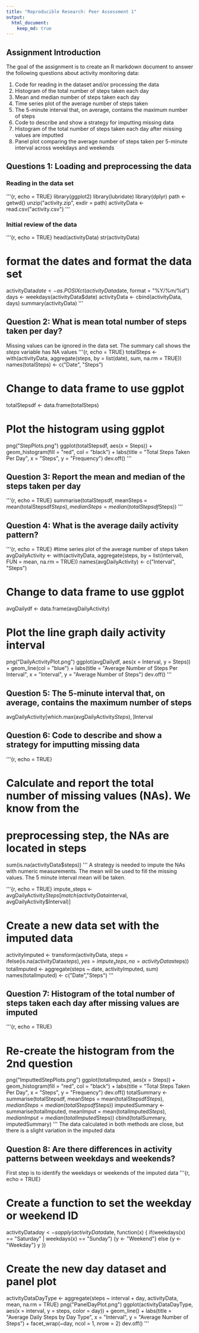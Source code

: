 ```yaml
---
title: "Reproducible Research: Peer Assessment 1"
output: 
  html_document:
    keep_md: true
---
```

## Assignment Introduction

The goal of the assignment is to create an R markdown document to answer the 
following questions about activity monitoring data:
1. Code for reading in the dataset and/or processing the data
2. Histogram of the total number of steps taken each day
3. Mean and median number of steps taken each day
4. Time series plot of the average number of steps taken
5. The 5-minute interval that, on average, contains the maximum number of steps
6. Code to describe and show a strategy for imputting missing data
7. Histogram of the total number of steps taken each day after missing values
are imputted
8. Panel plot comparing the average number of steps taken per 5-minute interval
across weekdays and weekends

## Questions 1: Loading and preprocessing the data
### Reading in the data set 
'''{r, echo = TRUE}
library(ggplot2)
library(lubridate)
library(dplyr)
path <- getwd()
unzip("activity.zip", exdir = path)
activityData <- read.csv("activity.csv")
'''

### Initial review of the data
'''{r, echo = TRUE}
head(activityData)
str(activityData)
# format the dates and format the data set
activityData$date <- as.POSIXct(activityData$date, format = "%Y/%m/%d")
days <- weekdays(activityData$date)
activityData <- cbind(activityData, days)
summary(activityData)
'''


## Question 2: What is mean total number of steps taken per day?
Missing values can be ignored in the data set. The summary call shows the
*steps* variable has NA values
'''{r, echo = TRUE}
totalSteps <- with(activityData, aggregate(steps, by = list(date), sum, na.rm = TRUE))
names(totalSteps) <- c("Date", "Steps")
# Change to data frame to use ggplot
totalStepsdf <- data.frame(totalSteps)
# Plot the histogram using ggplot
png("StepPlots.png")
ggplot(totalStepsdf, aes(x = Steps)) + 
geom_histogram(fill = "red", col = "black") + 
labs(title = "Total Steps Taken Per Day", x = "Steps", y = "Frequency")
dev.off()
'''

## Question 3: Report the mean and median of the steps taken per day
'''{r, echo = TRUE}
summarise(totalStepsdf, meanSteps = mean(totalStepsdf$Steps), 
          medianSteps = median(totalStepsdf$Steps))
'''


## Question 4: What is the average daily activity pattern?
'''{r, echo = TRUE}
#time series plot of the average number of steps taken
avgDailyActivity <- with(activityData, aggregate(steps, by = list(interval),
FUN = mean, na.rm = TRUE))
names(avgDailyActivity) <- c("Interval", "Steps")
# Change to data frame to use ggplot
avgDailydf <- data.frame(avgDailyActivity)
# Plot the line graph daily activity interval
png("DailyActivityPlot.png")
ggplot(avgDailydf, aes(x = Interval, y = Steps)) + 
geom_line(col = "blue") + 
labs(title = "Average Number of Steps Per Interval", x = "Interval", 
y = "Average Number of Steps")
dev.off()
'''

## Question 5: The 5-minute interval that, on average, contains the maximum number of steps
avgDailyActivity[which.max(avgDailyActivity$Steps),]$Interval


## Question 6: Code to describe and show a strategy for imputting missing data

'''{r, echo = TRUE}
# Calculate and report the total number of missing values (NAs). We know from the
# preprocessing step, the NAs are located in steps
sum(is.na(activityData$steps))
'''
A strategy is needed to impute the NAs with numeric measurements. The mean will
be used to fill the missing values. The 5 minute interval mean will be taken.

'''{r, echo = TRUE}
impute_steps <- avgDailyActivity$Steps[match(activityData$interval, 
avgDailyActivity$Interval)]
# Create a new data set with the imputed data
activityImputed <- transform(activityData, steps = ifelse(is.na(activityData$steps), 
yes = impute_steps, no = activityData$steps))
totalImputed <- aggregate(steps ~ date, activityImputed, sum)
names(totalImputed) <- c("Date","Steps")
'''

## Question 7: Histogram of the total number of steps taken each day after missing values are imputed
'''{r, echo = TRUE}
# Re-create the histogram from the 2nd question
png("ImputtedStepPlots.png")
ggplot(totalImputed, aes(x = Steps)) + 
geom_histogram(fill = "red", col = "black") + 
labs(title = "Total Steps Taken Per Day", x = "Steps", y = "Frequency")
dev.off()
totalSummary <- summarise(totalStepsdf, meanSteps = mean(totalStepsdf$Steps), 
          medianSteps = median(totalStepsdf$Steps))
imputedSummary <- summarise(totalImputed, meanImput = mean(totalImputed$Steps), 
          medianImput = median(totalImputed$Steps))
cbind(totalSummary, imputedSummary)
'''
The data calculated in both methods are close, but there is a slight variation in the imputed data

## Question 8: Are there differences in activity patterns between weekdays and weekends?
First step is to identify the weekdays or weekends of the imputed data
'''{r, echo = TRUE}
# Create a function to set the weekday or weekend ID
activityData$day <- sapply(activityData$date, function(x) {
if(weekdays(x) == "Saturday" | weekdays(x) == "Sunday")
{y <- "Weekend"}
else {y <- "Weekday"}
y
})
# Create the new day dataset and panel plot
activityDataDayType <- aggregate(steps ~ interval + day, activityData, mean, na.rm = TRUE)
png("PanelDayPlot.png")
ggplot(activityDataDayType, aes(x = interval, y = steps, color = day)) + 
geom_line() + 
labs(title = "Average Daily Steps by Day Type", x = "Interval", y = "Average Number of Steps") + 
facet_wrap(~day, ncol = 1, nrow = 2)
dev.off()
'''

